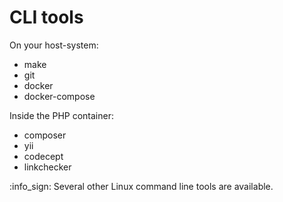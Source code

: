 CLI tools
=========

On your host-system:

- make
- git
- docker
- docker-compose

Inside the PHP container:

- composer
- yii
- codecept
- linkchecker

:info_sign: Several other Linux command line tools are available.

